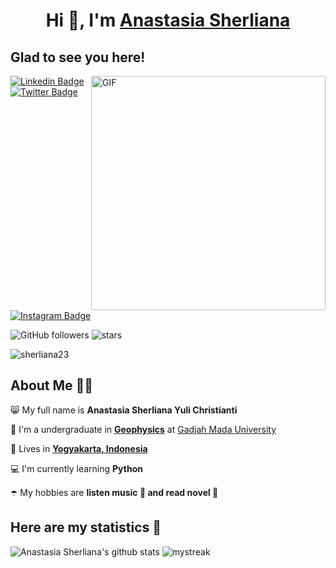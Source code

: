 <h1 align="center">Hi 👋, I'm <a href="https://github.com/sherliana23/sherliana23.git/" target="blank">
Anastasia Sherliana</a></h1>

## Glad to see you here! 

<img align="right" width="375" alt="GIF" src="https://github.com/vimalverma558/vimalverma558/blob/v2/img/dino.gif" />

<a target="_blank" href="https://linkedin.com/in/anastasia-sherliana-yuli-christianti-658172290/">
<img src="https://img.shields.io/badge/-Anastasia Sherliana-blue?style=for-the-badge&logo=Linkedin&logoColor=white&link=https://linkedin.com/in/Anastasia Sherliana/" alt="Linkedin Badge">
</a>
<a target="_blank" href="https://twitter.com/inisherli">
<img src="https://img.shields.io/badge/Anastasia Sherliana-1ca0f1?style=for-the-badge&logo=twitter&logoColor=white&link=https://twitter.com/Anastasia Sherliana" alt="Twitter Badge">
</a>
<a target="_blank" href="https://instagram.com/_asherliaa/">
<img src="https://img.shields.io/badge/-Anastasia Sherliana-E1306C?style=for-the-badge&logo=Instagram&logoColor=white&link=https://instagram.com/Anastasia Sherliana/" alt="Instagram Badge">
</a> 

![GitHub followers](https://img.shields.io/github/followers/sherliana23?style=social) ![stars](https://img.shields.io/github/stars/sherliana23?style=social)  <p align="left"> <img src="https://komarev.com/ghpvc/?username=sherliana23&label=Profile%20views&color=0e75b6&style=flat" alt="sherliana23" /> </p>


## About Me 👩🏽

😸 My full name is **Anastasia Sherliana Yuli Christianti**

🏢 I'm a undergraduate in [**Geophysics**](https://geofisika.ugm.ac.id) at [Gadjah Mada University](https://ugm.ac.id)

🏡 Lives in [**Yogyakarta, Indonesia**](https://jogjaprov.go.id)

💻 I'm currently learning **Python**

☂️ My hobbies are **listen music 🎵 and read novel 📔**

## Here are my statistics 🚀
![Anastasia Sherliana's github stats](https://github-readme-stats.vercel.app/api?username=sherliana23&show_icons=true&theme=tokyonight)
<img src="https://github-readme-streak-stats.herokuapp.com/?user=sherliana23&theme=tokyonight" alt="mystreak"/>
